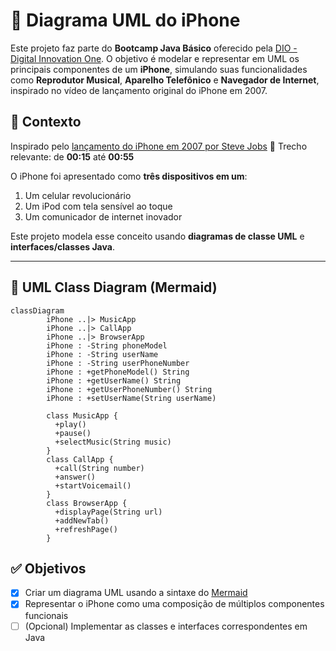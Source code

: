# 📱 Diagrama UML do iPhone

Este projeto faz parte do **Bootcamp Java Básico** oferecido pela [DIO - Digital Innovation One](https://www.dio.me).
O objetivo é modelar e representar em UML os principais componentes de um **iPhone**, simulando suas funcionalidades como **Reprodutor Musical**, **Aparelho Telefônico** e **Navegador de Internet**, inspirado no vídeo de lançamento original do iPhone em 2007.

## 🧠 Contexto

Inspirado pelo [lançamento do iPhone em 2007 por Steve Jobs](https://www.youtube.com/watch?v=9ou608QQRq8)
📌 Trecho relevante: de **00:15** até **00:55**

O iPhone foi apresentado como **três dispositivos em um**:

1. Um celular revolucionário
2. Um iPod com tela sensível ao toque
3. Um comunicador de internet inovador

Este projeto modela esse conceito usando **diagramas de classe UML** e **interfaces/classes Java**.

---

## 📐 UML Class Diagram (Mermaid)

```mermaid
classDiagram
        iPhone ..|> MusicApp
        iPhone ..|> CallApp
        iPhone ..|> BrowserApp
        iPhone : -String phoneModel
        iPhone : -String userName
        iPhone : -String userPhoneNumber
        iPhone : +getPhoneModel() String
        iPhone : +getUserName() String
        iPhone : +getUserPhoneNumber() String
        iPhone : +setUserName(String userName)

        class MusicApp {
          +play()
          +pause()
          +selectMusic(String music)
        }
        class CallApp {
          +call(String number)
          +answer()
          +startVoicemail()
        }
        class BrowserApp {
          +displayPage(String url)
          +addNewTab()
          +refreshPage()
        }
```

## ✅ Objetivos

* [x] Criar um diagrama UML usando a sintaxe do [Mermaid](https://mermaid.js.org/)
* [x] Representar o iPhone como uma composição de múltiplos componentes funcionais
* [ ] (Opcional) Implementar as classes e interfaces correspondentes em Java
